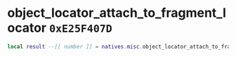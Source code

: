 # object_locator_attach_to_fragment_locator `0xE25F407D`

```lua
local result --[[ number ]] = natives.misc.object_locator_attach_to_fragment_locator(_unk0 --[[ number ]], _unk1 --[[ number ]], _unk2 --[[ number ]], _unk3 --[[ number ]], _unk4 --[[ number ]], _unk5 --[[ number ]], _unk6 --[[ number ]], _unk7 --[[ number ]], _unk8 --[[ number ]])
```
